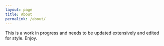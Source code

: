 ```yaml
---
layout: page
title: About
permalink: /about/
---
```

This is a work in progress and needs to be updated extensively and edited for style. Enjoy.